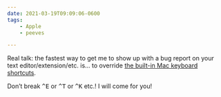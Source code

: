 ```yaml
---
date: 2021-03-19T09:09:06-0600
tags:
    - Apple
    - peeves

---
```


Real talk: the fastest way to get me to show up with a bug report on your text editor/extension/etc. is… to override [the built-in Mac keyboard shortcuts](https://support.apple.com/en-us/HT201236).

Don’t break <kbd>^</kbd><kbd>E</kbd> or <kbd>^</kbd><kbd>T</kbd> or <kbd>^</kbd><kbd>K</kbd> etc.! I will come for you!